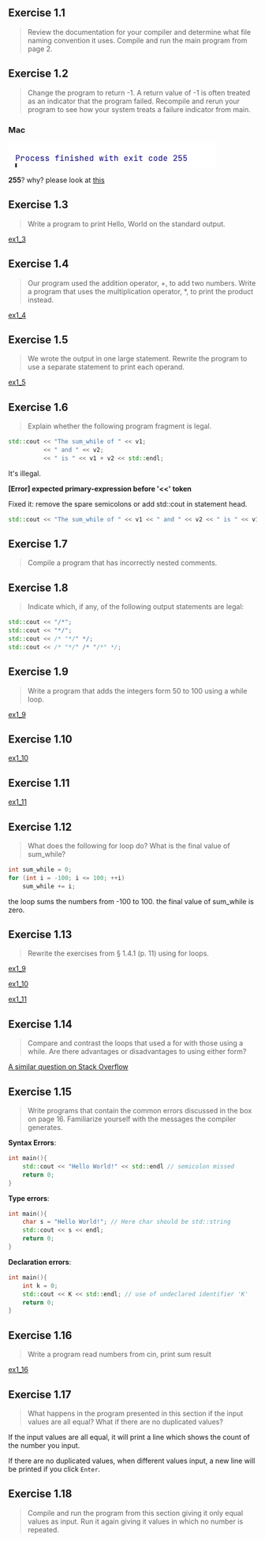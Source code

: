 ## Exercise 1.1

> Review the documentation for your compiler and determine what file naming convention it uses. Compile and run the main
> program from page 2.

## Exercise 1.2

> Change the program to return -1. A return value of -1 is often treated as an indicator that the program failed.
> Recompile and rerun your program to see how your system treats a failure indicator from main.

### Mac

![mac](pic/img1.png)

**255**? why? please look at [this](http://www.tldp.org/LDP/abs/html/exitcodes.html)

## Exercise 1.3

> Write a program to print Hello, World on the standard output.

[ex1_3](ex1_3.cpp)

## Exercise 1.4

> Our program used the addition operator, +, to add two numbers. Write a program that uses the multiplication
> operator, *, to print the product instead.

[ex1_4](ex1_4.cpp)

## Exercise 1.5

> We wrote the output in one large statement. Rewrite the program to use a separate statement to print each operand.

[ex1_5](ex1_5.cpp)

## Exercise 1.6

> Explain whether the following program fragment is legal.

```c++
std::cout << "The sum_while of " << v1;
          << " and " << v2;
          << " is " << v1 + v2 << std::endl;
```

It's illegal.

**[Error] expected primary-expression before '<<' token**

Fixed it: remove the spare semicolons or add std::cout in statement head.

```cpp
std::cout << "The sum_while of " << v1 << " and " << v2 << " is " << v1 + v2 << std::endl;
```

## Exercise 1.7

> Compile a program that has incorrectly nested comments.

## Exercise 1.8

> Indicate which, if any, of the following output statements are legal:

```cpp
std::cout << "/*";
std::cout << "*/";
std::cout << /* "*/" */;
std::cout << /* "*/" /* "/*" */;
```

## Exercise 1.9

> Write a program that adds the integers form 50 to 100 using a while loop.

[ex1_9](ex1_9.cpp)

## Exercise 1.10

[ex1_10](ex1_10.cpp)

## Exercise 1.11

[ex1_11](ex1_11.cpp)

## Exercise 1.12

> What does the following for loop do? What is the final value
> of sum_while?

```cpp
int sum_while = 0;
for (int i = -100; i <= 100; ++i)
    sum_while += i;
```

the loop sums the numbers from -100 to 100. the final value of sum_while is zero.

## Exercise 1.13

> Rewrite the exercises from § 1.4.1 (p. 11) using for loops.

[ex1_9](ex1_9.cpp)

[ex1_10](ex1_10.cpp)

[ex1_11](ex1_11.cpp)

## Exercise 1.14

> Compare and contrast the loops that used a for with those
> using a while. Are there advantages or disadvantages to using either form?

[A similar question on Stack Overflow](http://stackoverflow.com/questions/2950931/for-vs-while-in-c-programming)

## Exercise 1.15

> Write programs that contain the common errors discussed in
> the box on page 16. Familiarize yourself with the messages the compiler
> generates.

**Syntax Errors**:

```c++
int main(){
    std::cout << "Hello World!" << std::endl // semicolon missed 
    return 0;
}
```

**Type errors**:

```c++
int main(){
    char s = "Hello World!"; // Here char should be std::string
    std::cout << s << endl;
    return 0;
}
```

**Declaration errors**:

```c++
int main(){
    int k = 0;
    std::cout << K << std::endl; // use of undeclared identifier 'K'
    return 0;
}
```

## Exercise 1.16

> Write a program read numbers from cin, print sum result

[ex1_16](ex1_16.cpp)

## Exercise 1.17

> What happens in the program presented in this section if the input values are all equal? What if there are no
> duplicated values?

If the input values are all equal, it will print a line which shows the count of the number you input.

If there are no duplicated values, when different values input, a new line will be printed if you click `Enter`.

## Exercise 1.18

> Compile and run the program from this section giving it only equal values as input. Run it again giving it values in
> which no number is repeated.

